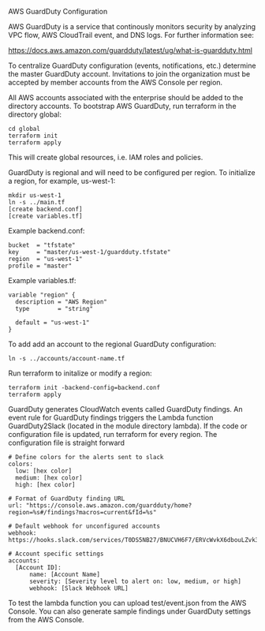 AWS GuardDuty Configuration

AWS GuardDuty is a service that continously monitors security by analyzing VPC flow, AWS CloudTrail event, and DNS logs. For further information see:

https://docs.aws.amazon.com/guardduty/latest/ug/what-is-guardduty.html

To centralize GuardDuty configuration (events, notifications, etc.) determine the master GuardDuty account. Invitations to join the organization must be accepted by member accounts from the AWS Console per region.

All AWS accounts associated with the enterprise should be added to the directory accounts. To bootstrap AWS GuardDuty, run terraform in the directory global:

	cd global
	terraform init
	terraform apply

This will create global resources, i.e. IAM roles and policies.

GuardDuty is regional and will need to be configured per region. To initialize a region, for example, us-west-1:

	mkdir us-west-1
	ln -s ../main.tf
	[create backend.conf]
	[create variables.tf]

Example backend.conf:

	bucket  = "tfstate"
	key     = "master/us-west-1/guardduty.tfstate"
	region  = "us-west-1"
	profile = "master"

Example variables.tf:

	variable "region" {
	  description = "AWS Region"
	  type        = "string"

	  default = "us-west-1"
	}

To add add an account to the regional GuardDuty configuration:

	ln -s ../accounts/account-name.tf

Run terraform to initalize or modify a region:

	terraform init -backend-config=backend.conf
	terraform apply

GuardDuty generates CloudWatch events called GuardDuty findings. An event rule for GuardDuty findings triggers the Lambda function GuardDuty2Slack (located in the module directory lambda). If the code or configuration file is updated, run terraform for every region.  The configuration file is straight forward

	# Define colors for the alerts sent to slack
	colors:
	  low: [hex color]
	  medium: [hex color]
	  high: [hex color]

	# Format of GuardDuty finding URL
	url: "https://console.aws.amazon.com/guardduty/home?region=%s#/findings?macros=current&fId=%s"

	# Default webhook for unconfigured accounts
	webhook: https://hooks.slack.com/services/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

	# Account specific settings
	accounts:
	  [Account ID]: 
	      name: [Account Name]
	      severity: [Severity level to alert on: low, medium, or high]
	      webhook: [Slack Webhook URL]

To test the lambda function you can upload test/event.json from the AWS Console. You can also generate sample findings under GuardDuty settings from the AWS Console.
